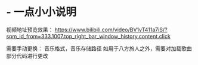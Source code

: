 # - 一点小小说明

视频地址预览效果： https://www.bilibili.com/video/BV1vT411a7iS/?spm_id_from=333.1007.top_right_bar_window_history.content.click   

需要手动更换： 音乐格式，音乐存储路径
如用于八方旅人之外，需要对加载歌曲部分代码进行更改
